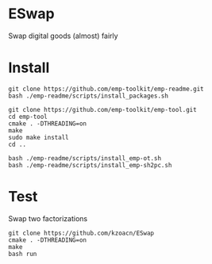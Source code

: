 # ESwap
Swap digital goods (almost) fairly



# Install

```
git clone https://github.com/emp-toolkit/emp-readme.git
bash ./emp-readme/scripts/install_packages.sh

git clone https://github.com/emp-toolkit/emp-tool.git
cd emp-tool
cmake . -DTHREADING=on
make
sudo make install
cd ..

bash ./emp-readme/scripts/install_emp-ot.sh
bash ./emp-readme/scripts/install_emp-sh2pc.sh

```

# Test

Swap two factorizations

```
git clone https://github.com/kzoacn/ESwap
cmake . -DTHREADING=on
make
bash run

```

